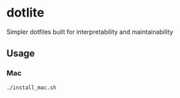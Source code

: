 # dotlite
Simpler dotfiles built for interpretability and maintainability

## Usage

### Mac

```
./install_mac.sh
```

